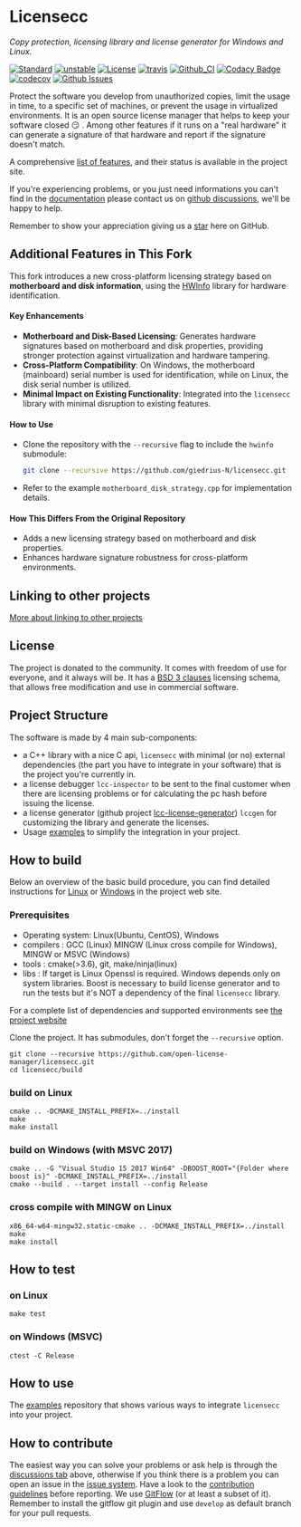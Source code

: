 # Licensecc

*Copy protection, licensing library and license generator for Windows and Linux.*

[![Standard](https://img.shields.io/badge/c%2B%2B-11-blue.svg)](https://en.wikipedia.org/wiki/C%2B%2B#Standardization)
[![unstable](http://badges.github.io/stability-badges/dist/unstable.svg)](http://github.com/badges/stability-badges)
[![License](https://img.shields.io/badge/License-BSD%203--Clause-blue.svg)](https://opensource.org/licenses/BSD-3-Clause)
[![travis](https://travis-ci.org/open-license-manager/licensecc.svg?branch=develop)](https://travis-ci.org/open-license-manager/licensecc)
[![Github_CI](https://github.com/open-license-manager/licensecc/workflows/Github_CI/badge.svg)](https://github.com/open-license-manager/licensecc/actions)
[![Codacy Badge](https://app.codacy.com/project/badge/Grade/81a1f6bc15014618934fc5fab4d3c206)](https://www.codacy.com/gh/open-license-manager/licensecc/dashboard?utm_source=github.com&amp;utm_medium=referral&amp;utm_content=open-license-manager/licensecc&amp;utm_campaign=Badge_Grade)
[![codecov](https://codecov.io/gh/open-license-manager/licensecc/branch/develop/graph/badge.svg?token=vdrBBzX6Rl)](https://codecov.io/gh/open-license-manager/licensecc)
[![Github Issues](https://img.shields.io/github/issues/open-license-manager/licensecc)](http://github.com/open-license-manager/licensecc/issues)

Protect the software you develop from unauthorized copies, limit the usage in time, to a specific set of 
machines, or prevent the usage in  virtualized environments. It is an open source license manager that helps to keep your 
software closed :smirk: . Among other features if it runs on a "real hardware" it can generate a signature of that hardware and report if the signature doesn't match.

A comprehensive [list of features](http://open-license-manager.github.io/licensecc/analysis/features.html), and their status is available in the project site. 

If you're experiencing problems, or you just need informations you can't find in the [documentation](http://open-license-manager.github.io/licensecc)  please contact us on [github discussions](https://github.com/open-license-manager/licensecc/discussions), we'll be happy to help. 

Remember to show your appreciation giving us a <a class="github-button" href="https://github.com/open-license-manager/licensecc" data-icon="octicon-star" aria-label="Star open-license-manager/licensecc on GitHub">star</a> here on GitHub.

## Additional Features in This Fork
This fork introduces a new cross-platform licensing strategy based on **motherboard and disk information**, using the [HWInfo](https://github.com/lfreist/hwinfo) library for hardware identification.

#### Key Enhancements
- **Motherboard and Disk-Based Licensing**: Generates hardware signatures based on motherboard and disk properties, providing stronger protection against virtualization and hardware tampering.
- **Cross-Platform Compatibility**: On Windows, the motherboard (mainboard) serial number is used for identification, while on Linux, the disk serial number is utilized.
- **Minimal Impact on Existing Functionality**: Integrated into the `licensecc` library with minimal disruption to existing features.

#### How to Use
* Clone the repository with the `--recursive` flag to include the `hwinfo` submodule:
   ```bash
   git clone --recursive https://github.com/giedrius-N/licensecc.git
   ```
* Refer to the example `motherboard_disk_strategy.cpp` for implementation details.

#### How This Differs From the Original Repository
- Adds a new licensing strategy based on motherboard and disk properties.
- Enhances hardware signature robustness for cross-platform environments.

## Linking to other projects

[More about linking to other projects](src/library/hw_identifier/README.md)

## License
The project is donated to the community. It comes with freedom of use for everyone, and it always will be. 
It has a [BSD 3 clauses](https://opensource.org/licenses/BSD-3-Clause) licensing schema, that allows free modification and use in commercial software. 

## Project Structure
The software is made by 4 main sub-components:
-   a C++ library with a nice C api, `licensecc` with minimal (or no) external dependencies (the part you have to integrate in your software) that is the project you're currently in.
-   a license debugger `lcc-inspector` to be sent to the final customer when there are licensing problems or for calculating the pc hash before issuing the license.
-   a license generator (github project [lcc-license-generator](https://github.com/open-license-manager/lcc-license-generator)) `lccgen` for customizing the library and generate the licenses.
-   Usage [examples](https://github.com/open-license-manager/examples) to simplify the integration in your project.
 
## How to build
Below an overview of the basic build procedure, you can find detailed instructions for [Linux](http://open-license-manager.github.io/licensecc/development/Build-the-library.html) 
or [Windows](http://open-license-manager.github.io/licensecc/development/Build-the-library-windows.html) in the project web site. 

### Prerequisites
-   Operating system: Linux(Ubuntu, CentOS), Windows
-   compilers       : GCC (Linux) MINGW (Linux cross compile for Windows), MINGW or MSVC (Windows) 
-   tools           : cmake(>3.6), git, make/ninja(linux)
-   libs            : If target is Linux Openssl is required. Windows depends only on system libraries. Boost is necessary to build license generator and to run the tests but it's NOT a dependency of the final `licensecc` library. 

For a complete list of dependencies and supported environments see [the project website](http://open-license-manager.github.io/licensecc/development/Dependencies.html)

Clone the project. It has submodules, don't forget the `--recursive` option.

```console
git clone --recursive https://github.com/open-license-manager/licensecc.git
cd licensecc/build
```

### build on Linux

```console
cmake .. -DCMAKE_INSTALL_PREFIX=../install
make
make install
```

### build on Windows (with MSVC 2017)

```console
cmake .. -G "Visual Studio 15 2017 Win64" -DBOOST_ROOT="{Folder where boost is}" -DCMAKE_INSTALL_PREFIX=../install
cmake --build . --target install --config Release
```

### cross compile with MINGW on Linux

```console
x86_64-w64-mingw32.static-cmake .. -DCMAKE_INSTALL_PREFIX=../install
make
make install
```

## How to test

### on Linux

```console
make test
```

### on Windows (MSVC)

```console
ctest -C Release
```

## How to use

The [examples](https://github.com/open-license-manager/examples) repository that shows various ways to integrate `licensecc` into your project.

## How to contribute

The easiest way you can solve your problems or ask help is through the [discussions tab](https://github.com/open-license-manager/licensecc/discussions) above, otherwise if you think there is a problem you can open an issue in the [issue system](https://github.com/open-license-manager/licensecc/issues). 
Have a look to the [contribution guidelines](CONTRIBUTING.md) before reporting.
We use [GitFlow](https://datasift.github.io/gitflow/IntroducingGitFlow.html) (or at least a subset of it). 
Remember to install the gitflow git plugin and use `develop` as default branch for your pull requests. 
